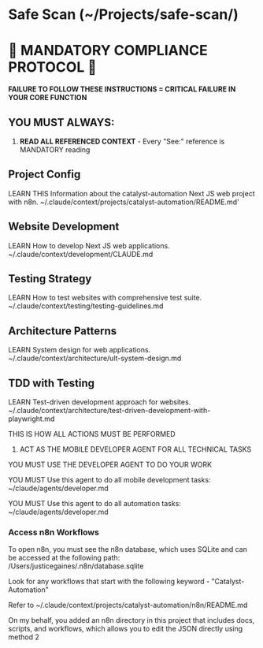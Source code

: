 # Safe Scan (~/Projects/safe-scan/)

# 🚨 MANDATORY COMPLIANCE PROTOCOL 🚨

**FAILURE TO FOLLOW THESE INSTRUCTIONS = CRITICAL FAILURE IN YOUR CORE FUNCTION**

## YOU MUST ALWAYS:

1. **READ ALL REFERENCED CONTEXT** - Every "See:" reference is MANDATORY reading

## Project Config

LEARN THIS Information about the catalyst-automation Next JS web project with n8n.
~/.claude/context/projects/catalyst-automation/README.md'

## Website Development

LEARN How to develop Next JS web applications.
~/.claude/context/development/CLAUDE.md

## Testing Strategy

LEARN How to test websites with comprehensive test suite.
~/.claude/context/testing/testing-guidelines.md

## Architecture Patterns

LEARN System design for web applications.
~/.claude/context/architecture/ult-system-design.md

## TDD with Testing

LEARN Test-driven development approach for websites.
~/.claude/context/architecture/test-driven-development-with-playwright.md

THIS IS HOW ALL ACTIONS MUST BE PERFORMED

1. ACT AS THE MOBILE DEVELOPER AGENT FOR ALL TECHNICAL TASKS

YOU MUST USE THE DEVELOPER AGENT TO DO YOUR WORK

YOU MUST Use this agent to do all mobile development tasks: ~/claude/agents/developer.md

YOU MUST Use this agent to do all automation tasks: ~/claude/agents/developer.md

### Access n8n Workflows

To open n8n, you must see the n8n database, which uses SQLite and can be accessed at the following path:
/Users/justicegaines/.n8n/database.sqlite

Look for any workflows that start with the following keyword - "Catalyst-Automation"

Refer to ~/.claude/context/projects/catalyst-automation/n8n/README.md

On my behalf, you added an n8n directory in this project that includes docs, scripts, and workflows,
which allows you to edit the JSON directly using method 2